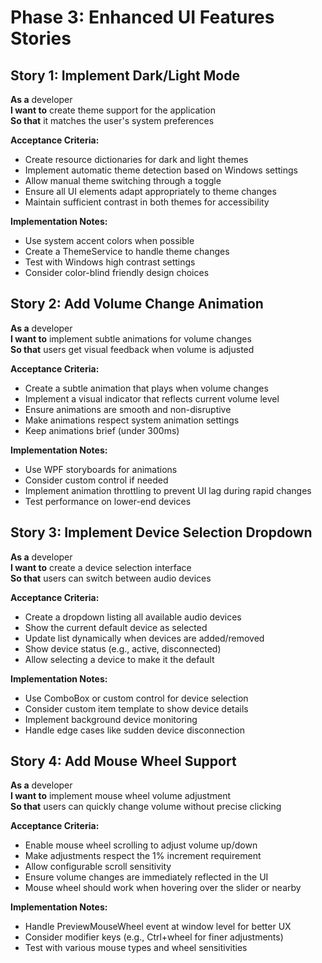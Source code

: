 # Phase 3: Enhanced UI Features Stories

## Story 1: Implement Dark/Light Mode
**As a** developer  
**I want to** create theme support for the application  
**So that** it matches the user's system preferences  

**Acceptance Criteria:**
- Create resource dictionaries for dark and light themes
- Implement automatic theme detection based on Windows settings
- Allow manual theme switching through a toggle
- Ensure all UI elements adapt appropriately to theme changes
- Maintain sufficient contrast in both themes for accessibility

**Implementation Notes:**
- Use system accent colors when possible
- Create a ThemeService to handle theme changes
- Test with Windows high contrast settings
- Consider color-blind friendly design choices

## Story 2: Add Volume Change Animation
**As a** developer  
**I want to** implement subtle animations for volume changes  
**So that** users get visual feedback when volume is adjusted  

**Acceptance Criteria:**
- Create a subtle animation that plays when volume changes
- Implement a visual indicator that reflects current volume level
- Ensure animations are smooth and non-disruptive
- Make animations respect system animation settings
- Keep animations brief (under 300ms)

**Implementation Notes:**
- Use WPF storyboards for animations
- Consider custom control if needed
- Implement animation throttling to prevent UI lag during rapid changes
- Test performance on lower-end devices

## Story 3: Implement Device Selection Dropdown
**As a** developer  
**I want to** create a device selection interface  
**So that** users can switch between audio devices  

**Acceptance Criteria:**
- Create a dropdown listing all available audio devices
- Show the current default device as selected
- Update list dynamically when devices are added/removed
- Show device status (e.g., active, disconnected)
- Allow selecting a device to make it the default

**Implementation Notes:**
- Use ComboBox or custom control for device selection
- Consider custom item template to show device details
- Implement background device monitoring
- Handle edge cases like sudden device disconnection

## Story 4: Add Mouse Wheel Support
**As a** developer  
**I want to** implement mouse wheel volume adjustment  
**So that** users can quickly change volume without precise clicking  

**Acceptance Criteria:**
- Enable mouse wheel scrolling to adjust volume up/down
- Make adjustments respect the 1% increment requirement
- Allow configurable scroll sensitivity
- Ensure volume changes are immediately reflected in the UI
- Mouse wheel should work when hovering over the slider or nearby

**Implementation Notes:**
- Handle PreviewMouseWheel event at window level for better UX
- Consider modifier keys (e.g., Ctrl+wheel for finer adjustments)
- Test with various mouse types and wheel sensitivities